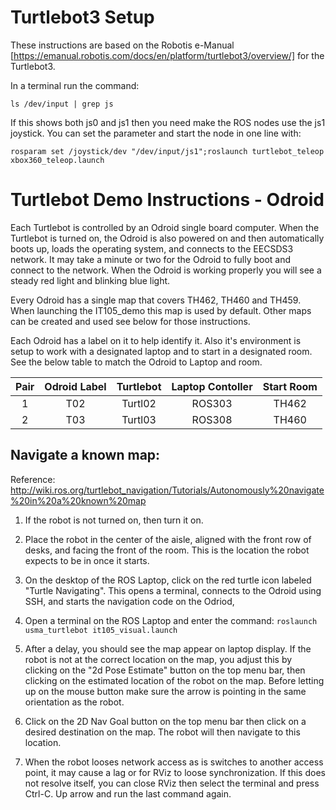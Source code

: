 # Turtlebot3 Setup

These instructions are based on the Robotis e-Manual [https://emanual.robotis.com/docs/en/platform/turtlebot3/overview/] for the Turtlebot3.

In a terminal run the command:

`ls /dev/input | grep js`

If this shows both js0 and js1 then you need make the ROS nodes use the js1 joystick. You can set the parameter and start the node in one line with:

`rosparam set /joystick/dev "/dev/input/js1";roslaunch turtlebot_teleop xbox360_teleop.launch`


# Turtlebot Demo Instructions - Odroid
Each Turtlebot is controlled by an Odroid single board computer. When the Turtlebot is turned on, the Odroid is also powered on and then automatically boots up, loads the operating system, and connects to the EECSDS3 network. It may take a minute or two for the Odroid to fully boot and connect to the network. When the Odroid is working properly you will see a steady red light and blinking blue light.

Every Odroid has a single map that covers TH462, TH460 and TH459. When launching the IT105_demo this map is used by default. Other maps can be created and used see below for those instructions.

Each Odroid has a label on it to help identify it. Also it's environment is setup to work with a designated laptop and to start in a designated room. See the below table to match the Odroid to Laptop and room.

| Pair | Odroid Label |  Turtlebot  |  Laptop Contoller |  Start Room   |
| :---: | :---: | :---: | :---: | :---: |
|  1   |      T02     |    Turtl02    |    ROS303   |    TH462   |
|  2   |      T03     |    Turtl03    |    ROS308   |    TH460   |

## Navigate a known map:
Reference: http://wiki.ros.org/turtlebot_navigation/Tutorials/Autonomously%20navigate%20in%20a%20known%20map

1. If the robot is not turned on, then turn it on.

2. Place the robot in the center of the aisle, aligned with the front row of desks, and facing the front of the room. This is the location the robot expects to be in once it starts. 

3. On the desktop of the ROS Laptop, click on the red turtle icon labeled "Turtle Navigating". This opens a terminal, connects to the Odroid using SSH, and starts the navigation code on the Odriod, 

4. Open a terminal on the ROS Laptop and enter the command:
`roslaunch usma_turtlebot it105_visual.launch`

5. After a delay, you should see the map appear on laptop display. If the robot is not at the correct location on the map, you adjust this by clicking on the "2d Pose Estimate" button on the top menu bar, then clicking on the estimated location of the robot on the map. Before letting up on the mouse button make sure the arrow is pointing in the same orientation as the robot.

6. Click on the 2D Nav Goal button on the top menu bar then click on a desired destination on the map. The robot will then navigate to this location.

7. When the robot looses network access as is switches to another access point, it may cause a lag or for RViz to loose synchronization. If this does not resolve itself, you can close RViz then select the terminal and press Ctrl-C. Up arrow and run the last command again.




